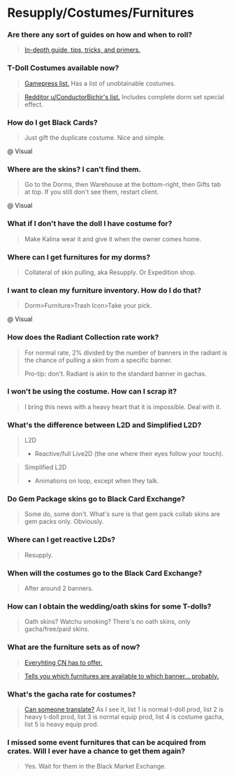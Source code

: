 # Resupply/Costumes/Furnitures

### Are there any sort of guides on how and when to roll?

> [In-depth guide, tips, tricks, and primers.](https://big-stupid-jellyfish.github.io/GFMath/pages/gacha)

### T-Doll Costumes available now?

> [Gamepress list.](https://gamepress.gg/girlsfrontline/t-doll-costumes-list) Has a list of unobtainable costumes.

> [Redditor u/ConductorBichir's list.](https://docs.google.com/spreadsheets/d/10ceReDBnWKelZhSN0ztsK6EA2_14Ll8ktcXBHMMs9gQ/edit#gid=1593777261) Includes complete dorm set special effect.

### How do I get Black Cards?

> Just gift the duplicate costume. Nice and simple.

@ Visual

### Where are the skins? I can't find them.

> Go to the Dorms, then Warehouse at the bottom-right, then Gifts tab at top. If you still don't see them, restart client.

@ Visual

### What if I don't have the doll I have costume for?

> Make Kalina wear it and give it when the owner comes home.

### Where can I get furnitures for my dorms?

> Collateral of skin pulling, aka Resupply. Or Expedition shop.

### I want to clean my furniture inventory. How do I do that?

> Dorm>Furniture>Trash Icon>Take your pick.

@ Visual

### How does the Radiant Collection rate work?

> For normal rate, 2% divided by the number of banners in the radiant is the chance of pulling a skin from a specific banner.
>
> Pro-tip: don't. Radiant is akin to the standard banner in gachas.

### I won't be using the costume. How can I scrap it?

> I bring this news with a heavy heart that it is impossible. Deal with it.

### What's the difference between L2D and Simplified L2D?

> L2D 
> - Reactive/full Live2D (the one where their eyes follow your touch).

> Simplified L2D
> - Animations on loop, except when they talk.

### Do Gem Package skins go to Black Card Exchange?

> Some do, some don't. What's sure is that gem pack collab skins are gem packs only. Obviously.

### Where can I get reactive L2Ds?

> Resupply.

### When will the costumes go to the Black Card Exchange?

> After around 2 banners.

### How can I obtain the wedding/oath skins for some T-dolls?

> Oath skins? Watchu smoking? There's no oath skins, only gacha/free/paid skins.

### What are the furniture sets as of now?

> [Everyhting CN has to offer.](http://www.gfwiki.org/w/%E5%AE%B6%E5%85%B7)

> [Tells you which furnitures are available to which banner... probably.](https://mzh.moegirl.org.cn/%E5%B0%91%E5%A5%B3%E5%89%8D%E7%BA%BF/%E5%AE%B6%E5%85%B7#)

### What's the gacha rate for costumes?

> [Can someone translate?](http://gf.ppgame.com/web/pc/info.html?id=740) As I see it, list 1 is normal t-doll prod, list 2 is heavy t-doll prod, list 3 is normal equip prod, list 4 is costume gacha, list 5 is heavy equip prod.

### I missed some event furnitures that can be acquired from crates. Will I ever have a chance to get them again?

> Yes. Wait for them in the Black Market Exchange.